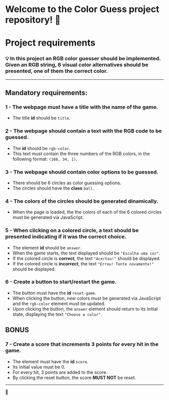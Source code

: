 # Welcome to the Color Guess project repository! 🎨

# Project requirements

### 💡 In this project an RGB color guesser should be implemented. Given an RGB string, 6 visual color alternatives should be presented, one of them the correct color.

---

## Mandatory requirements:

### 1 - The webpage must have a title with the name of the game.

- The title **id** should be `title`.

### 2 - The webpage should contain a text with the RGB code to be guessed.

- The **id** should be `rgb-color`.
- This text must contain the three numbers of the RGB colors, in the following format: `(168, 34, 1)`.

### 3 - The webpage should contain color options to be guessed.

- There should be 6 circles as color guessing options.
- The circles should have the **class** `ball`.

### 4 - The colors of the circles should be generated dinamically.

- When the page is loaded, the the colors of each of the 6 colored circles must be generated via JavaScript.

### 5 - When clicking on a colored circle, a text should be presented indicating if it was the correct choice.

- The element **id** should be `answer`.
- When the game starts, the text displayed should be `"Escolha uma cor"`.
- If the colored circle is **correct**, the text `"Acertou!"` should be displayed.
- If the colored circle is **incorrect**, the text `"Errou! Tente novamente!"` should be displayed.

### 6 - Create a button to start/restart the game.

- The button must have the **id** `reset-game`.
- When clicking the button, new colors must be generated via JavaScript and the `rgb-color` element must be updated.
- Upon clicking the button, the `answer` element should return to its initial state, displaying the text `"Choose a color"`.

## BONUS

### 7 - Create a score that increments 3 points for every hit in the game.

- The element must have the **id** `score`.
- Its initial value must be 0.
- For every hit, 3 points are added to the score.
- By clicking the reset button, the score **MUST NOT** be reset.

---

🚀

